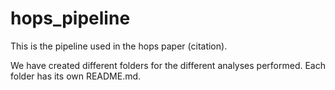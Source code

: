 # hops_pipeline

This is the pipeline used in the hops paper (citation). 

We have created different folders for the different analyses performed. Each folder has its own README.md. 